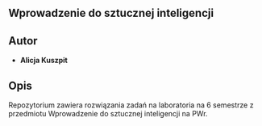 ## Wprowadzenie do sztucznej inteligencji

## Autor

- **Alicja Kuszpit**  

## Opis 

Repozytorium zawiera rozwiązania zadań na laboratoria na 6 semestrze z przedmiotu Wprowadzenie do sztucznej inteligencji na PWr.
